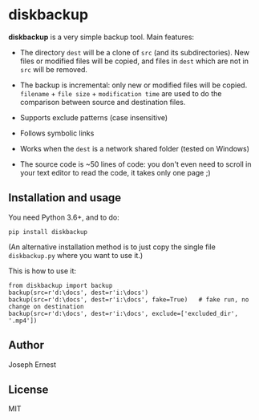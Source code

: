 # diskbackup

**diskbackup** is a very simple backup tool. Main features:

* The directory `dest` will be a clone of `src` (and its subdirectories). New files or modified files will be copied, and files in `dest` which are not in `src` will be removed.

* The backup is incremental: only new or modified files will be copied. `filename` + `file size` + `modification time` are used to do the comparison between source and destination files.

* Supports exclude patterns (case insensitive)

* Follows symbolic links

* Works when the `dest` is a network shared folder (tested on Windows)

* The source code is ~50 lines of code: you don't even need to scroll in your text editor to read the code, it takes only one page ;)

## Installation and usage

You need Python 3.6+, and to do:

    pip install diskbackup

(An alternative installation method is to just copy the single file `diskbackup.py` where you want to use it.)

This is how to use it:

    from diskbackup import backup
    backup(src=r'd:\docs', dest=r'i:\docs')                  
    backup(src=r'd:\docs', dest=r'i:\docs', fake=True)   # fake run, no change on destination
    backup(src=r'd:\docs', dest=r'i:\docs', exclude=['excluded_dir', '.mp4'])

## Author

Joseph Ernest

## License

MIT